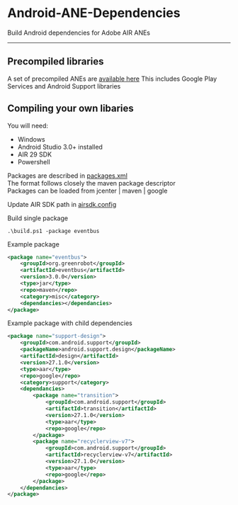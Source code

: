 # Android-ANE-Dependencies

Build Android dependencies for Adobe AIR ANEs

-------------

## Precompiled libraries
A set of precompiled ANEs are [available here](https://github.com/tuarua/Android-ANE-Dependencies/tree/master/anes) This includes Google Play Services and Android Support libraries

## Compiling your own libaries

You will need:
- Windows
- Android Studio 3.0+ installed
- AIR 29 SDK
- Powershell

Packages are described in [packages.xml](https://github.com/tuarua/Android-ANE-Dependencies/tree/master/build/scripts/packages.xml)   
The format follows closely the maven package descriptor   
Packages can be loaded from jcenter | maven | google   

Update AIR SDK path in [airsdk.config](https://github.com/tuarua/Android-ANE-Dependencies/tree/master/build/scripts/airsdk.config)  

Build single package
````shell
.\build.ps1 -package eventbus
`````

Example package
````xml
<package name="eventbus">
    <groupId>org.greenrobot</groupId>
    <artifactId>eventbus</artifactId>
    <version>3.0.0</version>
    <type>jar</type>
    <repo>maven</repo>
    <category>misc</category>
    <dependancies></dependancies>
</package>
`````

Example package with child dependencies
````xml
<package name="support-design">
    <groupId>com.android.support</groupId>
    <packageName>android.support.design</packageName>
    <artifactId>design</artifactId>
    <version>27.1.0</version>
    <type>aar</type>
    <repo>google</repo>
    <category>support</category>
    <dependancies>
        <package name="transition">
            <groupId>com.android.support</groupId>
            <artifactId>transition</artifactId>
            <version>27.1.0</version>
            <type>aar</type>
            <repo>google</repo>
        </package>
        <package name="recyclerview-v7">
            <groupId>com.android.support</groupId>
            <artifactId>recyclerview-v7</artifactId>
            <version>27.1.0</version>
            <type>aar</type>
            <repo>google</repo>
        </package>
    </dependancies>
</package>
`````

